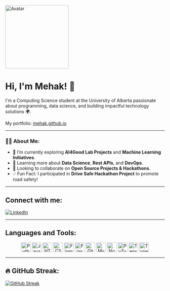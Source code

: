 <img src="https://your-avatar-url-here" alt="Avatar" width="200"/>

# Hi, I'm Mehak! 👋

I'm a Computing Science student at the University of Alberta passionate about programming, data science, and building impactful technology solutions 🌍.

My portfolio: [mehak.github.io](https://mehak.github.io)

---

### 👩‍💻 About Me:
- 🚀 I’m currently exploring **AI4Good Lab Projects** and **Machine Learning Initiatives**.
- 🌱 Learning more about **Data Science**, **Rest APIs**, and **DevOps**.
- 💬 Looking to collaborate on **Open Source Projects & Hackathons**.
- 💡 Fun Fact: I participated in **Drive Safe Hackathon Project** to promote road safety!

---

## Connect with me:  
[![LinkedIn](https://img.shields.io/badge/-LinkedIn-blue?style=flat&logo=Linkedin)](https://www.linkedin.com/in/mehaksahjwani)

---

## Languages and Tools:  
<p align="center">
  <img src="https://img.shields.io/badge/-Python-333?logo=python" alt="Python" height="30"/>
  <img src="https://img.shields.io/badge/-JavaScript-F7DF1E?logo=javascript" alt="JavaScript" height="30"/>
  <img src="https://img.shields.io/badge/-HTML5-E34F26?logo=html5" alt="HTML5" height="30"/>
  <img src="https://img.shields.io/badge/-CSS3-1572B6?logo=css3" alt="CSS3" height="30"/>
  <img src="https://img.shields.io/badge/-Figma-F24E1E?logo=figma" alt="Figma" height="30"/>
  <img src="https://img.shields.io/badge/-Flask-000000?logo=flask" alt="Flask" height="30"/>
  <img src="https://img.shields.io/badge/-Git-F05032?logo=git" alt="Git" height="30"/>
  <img src="https://img.shields.io/badge/-MySQL-4479A1?logo=mysql" alt="MySQL" height="30"/>
  <img src="https://img.shields.io/badge/-Node.js-43853D?logo=node.js" alt="Node.js" height="30"/>
  <img src="https://img.shields.io/badge/-PyTorch-EE4C2C?logo=pytorch" alt="PyTorch" height="30"/>
  <img src="https://img.shields.io/badge/-TensorFlow-FF6F00?logo=tensorflow" alt="TensorFlow" height="30"/>
  <img src="https://img.shields.io/badge/-TypeScript-3178C6?logo=typescript" alt="TypeScript" height="30"/>
</p>

---

## 🔥 GitHub Streak:  
[![GitHub Streak](https://streak-stats.demolab.com?user=YourUsername)](https://git.io/streak-stats)

